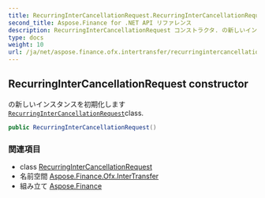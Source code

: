 ```yaml
---
title: RecurringInterCancellationRequest.RecurringInterCancellationRequest
second_title: Aspose.Finance for .NET API リファレンス
description: RecurringInterCancellationRequest コンストラクタ. の新しいインスタンスを初期化しますRecurringInterCancellationRequestclass.
type: docs
weight: 10
url: /ja/net/aspose.finance.ofx.intertransfer/recurringintercancellationrequest/recurringintercancellationrequest/
---
```

## RecurringInterCancellationRequest constructor

の新しいインスタンスを初期化します[`RecurringInterCancellationRequest`](../)class.

```csharp
public RecurringInterCancellationRequest()
```

### 関連項目

* class [RecurringInterCancellationRequest](../)
* 名前空間 [Aspose.Finance.Ofx.InterTransfer](../../recurringintercancellationrequest/)
* 組み立て [Aspose.Finance](../../../)


